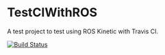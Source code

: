 # TestCIWithROS
A test project to test using ROS Kinetic with Travis CI.

[![Build Status](https://travis-ci.org/TrickfireRobotics/TestCIWithROS.svg?branch=master)](https://travis-ci.org/TrickfireRobotics/TestCIWithROS)
